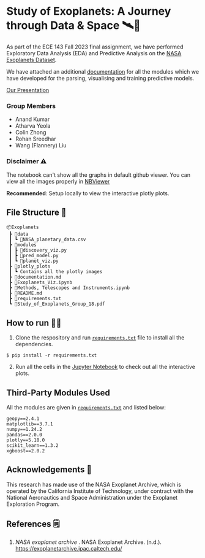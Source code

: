 # Study of Exoplanets: A Journey through Data & Space 🛰️🚀 
As part of the ECE 143 Fall 2023 final assignment, we have performed Exploratory Data Analysis (EDA) and Predictive Analysis on the [NASA Exoplanets Dataset](exoplanetarchive.ipac.caltech.edu/cgi-bin/TblView/nph-tblView?app=ExoTbls&config=PSCompPars).<br>

We have attached an additional [documentation](documentation.md) for all the modules which we have developed for the parsing, visualising and training predictive models.

[Our Presentation](Study_of_Exoplanets_Group_18.pdf)

### Group Members

* Anand Kumar
* Atharva Yeola
* Colin Zhong
* Rohan Sreedhar
* Wang (Flannery) Liu

### Disclaimer ⚠️
The notebook can't show all the graphs in default github viewer. You can view all the images properly in [NBViewer](https://nbviewer.org/github/rohansree/Exoplanets/blob/main/Exoplanets_Viz.ipynb)
<br>

<b>Recommended</b>: Setup locally to view the interactive plotly plots.

## File Structure 📂

```
📦Exoplanets
 ┣ 📂data
 ┃ ┗ 📜NASA_planetary_data.csv
 ┣ 📂modules
 ┃ ┣ 📜discovery_viz.py
 ┃ ┣ 📜pred_model.py
 ┃ ┗ 📜planet_viz.py
 ┣ 📂plotly_plots
 ┃ ┗ Contains all the plotly images
 ┣ 📜documentation.md
 ┣ 📜Exoplanets_Viz.ipynb
 ┣ 📜Methods, Telescopes and Instruments.ipynb
 ┣ 📜README.md
 ┣ 📜requirements.txt
 ┗ 📜Study_of_Exoplanets_Group_18.pdf
 ```

## How to run 🧑‍💻
1. Clone the respository and run [`requirements.txt`](requirements.txt) file to install all the dependencies.
```
$ pip install -r requirements.txt
```
2. Run all the cells in the [Jupyter Notebook](Exoplanets_Viz.ipynb) to check out all the interactive plots.

## Third-Party Modules Used
All the modules are given in [`requirements.txt`](requirements.txt) and listed below:

```
geopy==2.4.1
matplotlib==3.7.1
numpy==1.24.2
pandas==2.0.0
plotly==5.18.0
scikit_learn==1.3.2
xgboost==2.0.2
```

## Acknowledgements 🙏
This research has made use of the NASA Exoplanet Archive, which is operated by the California Institute of Technology, under contract with the National Aeronautics and Space Administration under the Exoplanet Exploration Program.

## References 🗒️

1. <i>NASA exoplanet archive </i>. NASA Exoplanet Archive. (n.d.). https://exoplanetarchive.ipac.caltech.edu/ 



